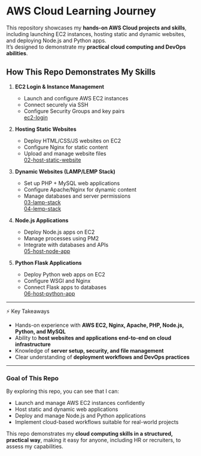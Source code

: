 # AWS Cloud Learning Journey

This repository showcases my **hands-on AWS Cloud projects and skills**, including launching EC2 instances, hosting static and dynamic websites, and deploying Node.js and Python apps.  
It’s designed to demonstrate my **practical cloud computing and DevOps abilities**. 

## How This Repo Demonstrates My Skills

1. **EC2 Login & Instance Management**  
   - Launch and configure AWS EC2 instances  
   - Connect securely via SSH  
   - Configure Security Groups and key pairs  
     [ec2-login](ec2-login)

2. **Hosting Static Websites**  
   - Deploy HTML/CSS/JS websites on EC2  
   - Configure Nginx for static content  
   - Upload and manage website files  
     [02-host-static-website](02-host-static-website/README.md)

3. **Dynamic Websites (LAMP/LEMP Stack)**  
   - Set up PHP + MySQL web applications  
   - Configure Apache/Nginx for dynamic content  
   - Manage databases and server permissions  
     [03-lamp-stack](03-lamp-stack/README.md)  
     [04-lemp-stack](04-lemp-stack/README.md)

4. **Node.js Applications**  
   - Deploy Node.js apps on EC2  
   - Manage processes using PM2  
   - Integrate with databases and APIs  
     [05-host-node-app](05-host-node-app/README.md)

5. **Python Flask Applications**  
   - Deploy Python web apps on EC2  
   - Configure WSGI and Nginx  
   - Connect Flask apps to databases  
     [06-host-python-app](06-host-python-app/README.md)
---

⚡ Key Takeaways

- Hands-on experience with **AWS EC2, Nginx, Apache, PHP, Node.js, Python, and MySQL**  
- Ability to **host websites and applications end-to-end on cloud infrastructure**  
- Knowledge of **server setup, security, and file management**  
- Clear understanding of **deployment workflows and DevOps practices**
---

### Goal of This Repo
By exploring this repo, you can see that I can:

- Launch and manage AWS EC2 instances confidently  
- Host static and dynamic web applications  
- Deploy and manage Node.js and Python applications  
- Implement cloud-based workflows suitable for real-world projects  

This repo demonstrates my **cloud computing skills in a structured, practical way**, making it easy for anyone, including HR or recruiters, to assess my capabilities.


